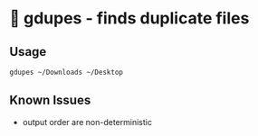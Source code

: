 # 🧹 gdupes - finds duplicate files 

## Usage

```bash
gdupes ~/Downloads ~/Desktop
```

## Known Issues

- output order are non-deterministic
